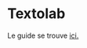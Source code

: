 # Textolab

Le guide se trouve <a href="https://docs.google.com/document/d/e/2PACX-1vSypiNyWROYBjvc3LmsMTzLJZAw3zqjIJjnV7iV_i-ihisRfp_QMusgwZwCfPO3-vF2uX-nnZ_YsA6W/pub" target="_blank">ici.</a>

